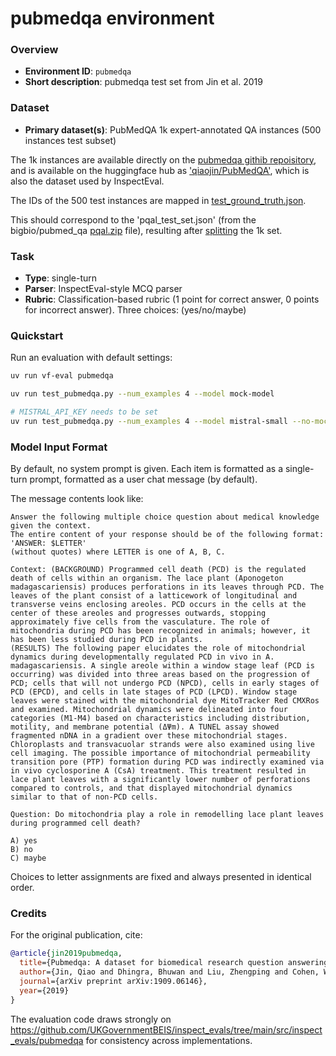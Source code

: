 # pubmedqa environment

### Overview
- **Environment ID**: `pubmedqa`
- **Short description**: pubmedqa test set from Jin et al. 2019

### Dataset

- **Primary dataset(s)**: PubMedQA 1k expert-annotated QA instances (500 instances test subset)

The 1k instances are available directly on the [pubmedqa githib repoisitory](https://github.com/pubmedqa/pubmedqa/blob/master/data/ori_pqal.json), and is available on the huggingface hub as ['qiaojin/PubMedQA'](https://huggingface.co/datasets/qiaojin/PubMedQA), which is also the dataset used by InspectEval.

The IDs of the 500 test instances are mapped in [test_ground_truth.json](https://github.com/pubmedqa/pubmedqa/blob/master/data/test_ground_truth.json).

This should correspond to the 'pqal_test_set.json' (from the bigbio/pubmed_qa [pqal.zip](https://huggingface.co/datasets/bigbio/pubmed_qa/blob/main/pqal.zip) file), resulting after [splitting](https://github.com/pubmedqa/pubmedqa/blob/master/preprocess/split_dataset.py) the 1k set.


### Task
- **Type**: single-turn
- **Parser**: InspectEval-style MCQ parser
- **Rubric**: Classification-based rubric (1 point for correct answer, 0 points for incorrect answer). Three choices: (yes/no/maybe)

### Quickstart
Run an evaluation with default settings:

```bash
uv run vf-eval pubmedqa

uv run test_pubmedqa.py --num_examples 4 --model mock-model

# MISTRAL_API_KEY needs to be set 
uv run test_pubmedqa.py --num_examples 4 --model mistral-small --no-mock

```

### Model Input Format

By default, no system prompt is given. Each item is formatted as a single-turn prompt, formatted as a user chat message (by default). 

The message contents look like:
```
Answer the following multiple choice question about medical knowledge given the context.
The entire content of your response should be of the following format: 'ANSWER: $LETTER'
(without quotes) where LETTER is one of A, B, C.

Context: (BACKGROUND) Programmed cell death (PCD) is the regulated death of cells within an organism. The lace plant (Aponogeton madagascariensis) produces perforations in its leaves through PCD. The leaves of the plant consist of a latticework of longitudinal and transverse veins enclosing areoles. PCD occurs in the cells at the center of these areoles and progresses outwards, stopping approximately five cells from the vasculature. The role of mitochondria during PCD has been recognized in animals; however, it has been less studied during PCD in plants.
(RESULTS) The following paper elucidates the role of mitochondrial dynamics during developmentally regulated PCD in vivo in A. madagascariensis. A single areole within a window stage leaf (PCD is occurring) was divided into three areas based on the progression of PCD; cells that will not undergo PCD (NPCD), cells in early stages of PCD (EPCD), and cells in late stages of PCD (LPCD). Window stage leaves were stained with the mitochondrial dye MitoTracker Red CMXRos and examined. Mitochondrial dynamics were delineated into four categories (M1-M4) based on characteristics including distribution, motility, and membrane potential (ΔΨm). A TUNEL assay showed fragmented nDNA in a gradient over these mitochondrial stages. Chloroplasts and transvacuolar strands were also examined using live cell imaging. The possible importance of mitochondrial permeability transition pore (PTP) formation during PCD was indirectly examined via in vivo cyclosporine A (CsA) treatment. This treatment resulted in lace plant leaves with a significantly lower number of perforations compared to controls, and that displayed mitochondrial dynamics similar to that of non-PCD cells.

Question: Do mitochondria play a role in remodelling lace plant leaves during programmed cell death?

A) yes
B) no
C) maybe
```

Choices to letter assignments are fixed and always presented in identical order.



### Credits

For the original publication, cite:
```bibtex
@article{jin2019pubmedqa,
  title={Pubmedqa: A dataset for biomedical research question answering},
  author={Jin, Qiao and Dhingra, Bhuwan and Liu, Zhengping and Cohen, William W and Lu, Xinghua},
  journal={arXiv preprint arXiv:1909.06146},
  year={2019}
}
```

The evaluation code draws strongly on https://github.com/UKGovernmentBEIS/inspect_evals/tree/main/src/inspect_evals/pubmedqa for consistency across implementations. 